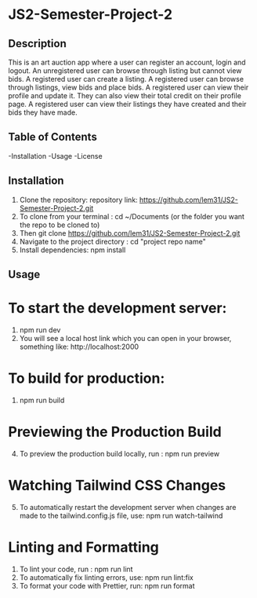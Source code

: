 # JS2-Semester-Project-2

## Description

This is an art auction app where a user can register an account, login and logout.
An unregistered user can browse through listing but cannot view bids.
A registered user can create a listing.
A registered user can browse through listings, view bids and place bids.
A registered user can view their profile and update it. They can also view their total credit on their profile page.
A registered user can view their listings they have created and their bids they have made.

## Table of Contents

-Installation
-Usage
-License

## Installation

1. Clone the repository: repository link: https://github.com/lem31/JS2-Semester-Project-2.git
2. To clone from your terminal : cd ~/Documents (or the folder you want the repo to be cloned to)
3. Then git clone https://github.com/lem31/JS2-Semester-Project-2.git
4. Navigate to the project directory : cd "project repo name"
5. Install dependencies: npm install

## Usage

# To start the development server:

1. npm run dev
2. You will see a local host link which you can open in your browser, something like:
   http://localhost:2000

# To build for production:

1.  npm run build

# Previewing the Production Build

4.  To preview the production build locally, run : npm run preview

# Watching Tailwind CSS Changes

5.  To automatically restart the development server when changes are made to the tailwind.config.js file, use: npm run watch-tailwind

# Linting and Formatting

1.  To lint your code, run : npm run lint
2.  To automatically fix linting errors, use: npm run lint:fix
3.  To format your code with Prettier, run: npm run format
